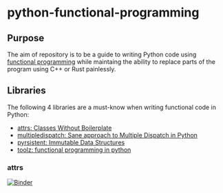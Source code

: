 # python-functional-programming

## Purpose
The aim of repository is to be a guide to writing Python code
using [functional programming](https://en.wikipedia.org/wiki/Functional_programming)
while maintaing the ability to replace parts of the program using C++ or Rust painlessly.


## Libraries
The following 4 libraries are a must-know when writing functional code in Python:
- [attrs: Classes Without Boilerplate](https://www.attrs.org/en/stable/)
- [multipledispatch: Sane approach to Multiple Dispatch in Python](https://multiple-dispatch.readthedocs.io/en/latest/)
- [pyrsistent: Immutable Data Structures](https://pyrsistent.readthedocs.io/en/latest/)
- [toolz: functional programming in python](https://toolz.readthedocs.io/en/latest/)

### attrs
[![Binder](https://mybinder.org/badge_logo.svg)](https://mybinder.org/v2/gh/arakhmat/python-functional-programming/master?filepath=notebooks%2Fattr.ipynb)
